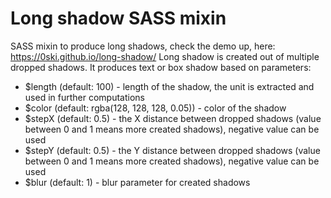 # Long shadow SASS mixin

SASS mixin to produce long shadows, check the demo up, here: https://0ski.github.io/long-shadow/
Long shadow is created out of multiple dropped shadows.
It produces text or box shadow based on parameters:

* $length (default: 100) - length of the shadow, the unit is extracted and used in further computations
* $color (default: rgba(128, 128, 128, 0.05)) - color of the shadow
* $stepX (default: 0.5) - the X distance between dropped shadows (value between 0 and 1 means more created shadows), negative value can be used
* $stepY (default: 0.5) - the Y distance between dropped shadows (value between 0 and 1 means more created shadows), negative value can be used
* $blur (default: 1) - blur parameter for created shadows
